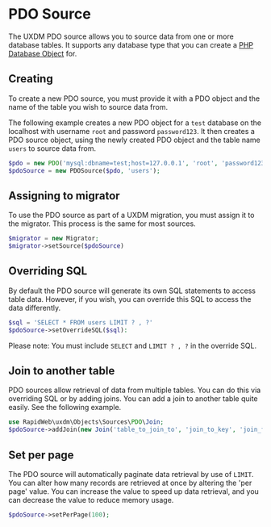# PDO Source

The UXDM PDO source allows you to source data from one or more database tables. It supports
 any database type that you can create a [PHP Database Object](https://secure.php.net/manual/en/book.pdo.php) for.

 ## Creating

 To create a new PDO source, you must provide it with a PDO object and the name of the table
 you wish to source data from. 
 
 The following example creates a new PDO object for a `test` database on the localhost with username `root` and password `password123`. It then creates a PDO source object, using the newly created PDO object and the table name `users` to source data from.

```php
$pdo = new PDO('mysql:dbname=test;host=127.0.0.1', 'root', 'password123');
$pdoSource = new PDOSource($pdo, 'users');
```

## Assigning to migrator

To use the PDO source as part of a UXDM migration, you must assign it to the migrator. This process is the same for most sources.

```php
$migrator = new Migrator;
$migrator->setSource($pdoSource)
```

## Overriding SQL

By default the PDO source will generate its own SQL statements to access table data. However,
if you wish, you can override this SQL to access the data differently.

```php
$sql = 'SELECT * FROM users LIMIT ? , ?'
$pdoSource->setOverrideSQL($sql):
```

Please note: You must include `SELECT` and `LIMIT ? , ?` in the override SQL.

## Join to another table

PDO sources allow retrieval of data from multiple tables. You can do this via overriding SQL
or by adding joins. You can add a join to another table quite easily. See the following example.

```php
use RapidWeb\uxdm\Objects\Sources\PDO\Join;
$pdoSource->addJoin(new Join('table_to_join_to', 'join_to_key', 'join_from_key'));
```

## Set per page

The PDO source will automatically paginate data retrieval by use of `LIMIT`. You can alter
how many records are retrieved at once by altering the 'per page' value. You can increase the
value to speed up data retrieval, and you can decrease the value to reduce memory usage.

```php
$pdoSource->setPerPage(100);
```